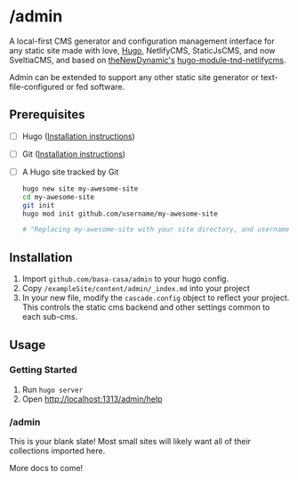 # /admin

A local-first CMS generator and configuration management interface for any static site made with love, [Hugo](https://gohugo.io), NetlifyCMS, StaticJsCMS, and now SveltiaCMS, and based on [theNewDynamic's](https://www.thenewdynamic.com) [hugo-module-tnd-netlifycms](https://github.com/theNewDynamic/hugo-module-tnd-netlifycms). 

Admin can be extended to support any other static site generator or text-file-configured or fed software.

## Prerequisites
 - [ ] Hugo ([Installation instructions](https://gohugo.io/installation))

 - [ ] Git ([Installation instructions](https://github.com/git-guides/install-git))

 - [ ] A Hugo site tracked by Git
    ```bash
    hugo new site my-awesome-site
    cd my-awesome-site
    git init
    hugo mod init github.com/username/my-awesome-site

    # "Replacing my-awesome-site with your site directory, and username with yours. Don't worry, your site doesn't already have to be on GitHub."
    ```

## Installation
1. Import `github.com/basa-casa/admin` to your hugo config. 
1. Copy `/exampleSite/content/admin/_index.md` into your project
1. In your new file, modify the `cascade.config` object to reflect your project. This controls the static cms backend and other settings common to each sub-cms.

## Usage
### Getting Started
1. Run `hugo server`
1. Open [http://localhost:1313/admin/help](http://localhost:1313/admin/help)

### /admin

This is your blank slate! Most small sites will likely want all of their collections imported here. 

More docs to come!